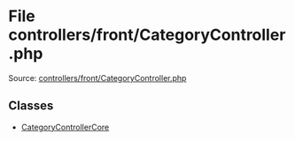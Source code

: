 File controllers/front/CategoryController.php
=========

Source: [controllers/front/CategoryController.php](https://github.com/PrestaShop/PrestaShop/blob/1.5.0.3/controllers/front/CategoryController.php)


Classes
-------

* [CategoryControllerCore](class.CategoryControllerCore.md)

